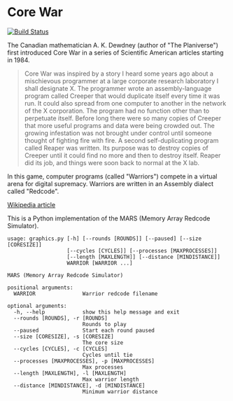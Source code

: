 # Core War

[![Build Status](https://travis-ci.org/rodrigosetti/corewar.svg?branch=master)](https://travis-ci.org/rodrigosetti/corewar)

The Canadian mathematician A. K. Dewdney (author of "The Planiverse") first
introduced Core War in a series of Scientific American articles
starting in 1984.

> Core War was inspired by a story I heard some years ago about a mischievous
> programmer at a large corporate research laboratory I shall designate X. The
> programmer wrote an assembly-language program called Creeper that would
> duplicate itself every time it was run. It could also spread from one
> computer to another in the network of the X corporation. The program had no
> function other than to perpetuate itself. Before long there were so many
> copies of Creeper that more useful programs and data were being crowded out.
> The growing infestation was not brought under control until someone thought
> of fighting fire with fire. A second self-duplicating program called Reaper
> was written.  Its purpose was to destroy copies of Creeper until it could
> find no more and then to destroy itself. Reaper did its job, and things were
> soon back to normal at the X lab.

In this game, computer programs (called "Warriors") compete in a virtual arena
for digital supremacy. Warriors are written in an Assembly dialect called
"Redcode".

[Wikipedia article](http://en.wikipedia.org/wiki/Core_War)

This is a Python implementation of the MARS (Memory Array Redcode Simulator).

    usage: graphics.py [-h] [--rounds [ROUNDS]] [--paused] [--size [CORESIZE]]
                       [--cycles [CYCLES]] [--processes [MAXPROCESSES]]
                       [--length [MAXLENGTH]] [--distance [MINDISTANCE]]
                       WARRIOR [WARRIOR ...]

    MARS (Memory Array Redcode Simulator)

    positional arguments:
      WARRIOR               Warrior redcode filename

    optional arguments:
      -h, --help            show this help message and exit
      --rounds [ROUNDS], -r [ROUNDS]
                            Rounds to play
      --paused              Start each round paused
      --size [CORESIZE], -s [CORESIZE]
                            The core size
      --cycles [CYCLES], -c [CYCLES]
                            Cycles until tie
      --processes [MAXPROCESSES], -p [MAXPROCESSES]
                            Max processes
      --length [MAXLENGTH], -l [MAXLENGTH]
                            Max warrior length
      --distance [MINDISTANCE], -d [MINDISTANCE]
                            Minimum warrior distance
